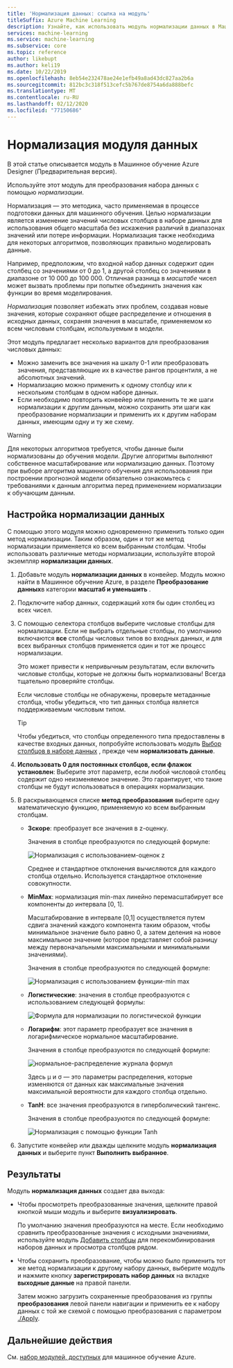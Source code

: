 ```yaml
---
title: 'Нормализация данных: ссылка на модуль'
titleSuffix: Azure Machine Learning
description: Узнайте, как использовать модуль нормализации данных в Машинное обучение Azure для преобразования набора данных с помощью *нормализации*.
services: machine-learning
ms.service: machine-learning
ms.subservice: core
ms.topic: reference
author: likebupt
ms.author: keli19
ms.date: 10/22/2019
ms.openlocfilehash: 8eb54e232478ae24e1efb49a8ad43dc827aa2b6a
ms.sourcegitcommit: 812bc3c318f513cefc5b767de8754a6da888befc
ms.translationtype: MT
ms.contentlocale: ru-RU
ms.lasthandoff: 02/12/2020
ms.locfileid: "77150686"
---
```

# <a name="normalize-data-module"></a>Нормализация модуля данных

В этой статье описывается модуль в Машинное обучение Azure Designer (Предварительная версия).

Используйте этот модуль для преобразования набора данных с помощью *нормализации*.

Нормализация — это методика, часто применяемая в процессе подготовки данных для машинного обучения. Целью нормализации является изменение значений числовых столбцов в наборе данных для использования общего масштаба без искажения различий в диапазонах значений или потере информации. Нормализация также необходима для некоторых алгоритмов, позволяющих правильно моделировать данные.

Например, предположим, что входной набор данных содержит один столбец со значениями от 0 до 1, а другой столбец со значениями в диапазоне от 10 000 до 100 000. Отличная разница в *масштабе* чисел может вызвать проблемы при попытке объединить значения как функции во время моделирования.

*Нормализация* позволяет избежать этих проблем, создавая новые значения, которые сохраняют общее распределение и отношения в исходных данных, сохраняя значения в масштабе, применяемом ко всем числовым столбцам, используемым в модели.

Этот модуль предлагает несколько вариантов для преобразования числовых данных:

- Можно заменить все значения на шкалу 0-1 или преобразовать значения, представляющие их в качестве рангов процентиля, а не абсолютных значений.
- Нормализацию можно применить к одному столбцу или к нескольким столбцам в одном наборе данных.
- Если необходимо повторить конвейер или применить те же шаги нормализации к другим данным, можно сохранить эти шаги как преобразование нормализации и применить их к другим наборам данных, имеющим одну и ту же схему.

> [!WARNING]
> Для некоторых алгоритмов требуется, чтобы данные были нормализованы до обучения модели. Другие алгоритмы выполняют собственное масштабирование или нормализацию данных. Поэтому при выборе алгоритма машинного обучения для использования при построении прогнозной модели обязательно ознакомьтесь с требованиями к данным алгоритма перед применением нормализации к обучающим данным.

##  <a name="configure-normalize-data"></a>Настройка нормализации данных

С помощью этого модуля можно одновременно применить только один метод нормализации. Таким образом, один и тот же метод нормализации применяется ко всем выбранным столбцам. Чтобы использовать различные методы нормализации, используйте второй экземпляр **нормализации данных**.

1. Добавьте модуль **нормализации данных** в конвейер. Модуль можно найти в Машинное обучение Azure, в разделе **Преобразование данных**в категории **масштаб и уменьшить** .

2. Подключите набор данных, содержащий хотя бы один столбец из всех чисел.

3. С помощью селектора столбцов выберите числовые столбцы для нормализации. Если не выбрать отдельные столбцы, по умолчанию включаются **все** столбцы числовых типов во входных данных, и для всех выбранных столбцов применяется один и тот же процесс нормализации. 

    Это может привести к непривычным результатам, если включить числовые столбцы, которые не должны быть нормализованы! Всегда тщательно проверяйте столбцы.

    Если числовые столбцы не обнаружены, проверьте метаданные столбца, чтобы убедиться, что тип данных столбца является поддерживаемым числовым типом.

    > [!TIP]
    > Чтобы убедиться, что столбцы определенного типа предоставлены в качестве входных данных, попробуйте использовать модуль [Выбор столбцов в наборе данных](./select-columns-in-dataset.md) , прежде чем **нормализовать данные**.

4. **Использовать 0 для постоянных столбцов, если флажок установлен**: Выберите этот параметр, если любой числовой столбец содержит одно неизменяемое значение. Это гарантирует, что такие столбцы не будут использоваться в операциях нормализации.

5. В раскрывающемся списке **метод преобразования** выберите одну математическую функцию, применяемую ко всем выбранным столбцам. 
  
    - **Зскоре**: преобразует все значения в z-оценку.
    
      Значения в столбце преобразуются по следующей формуле:  
  
      ![Нормализация с использованием&#45;оценок z](media/module/aml-normalization-z-score.png)
  
      Среднее и стандартное отклонения вычисляются для каждого столбца отдельно. Используется стандартное отклонение совокупности.
  
    - **MinMax**: нормализация min-max линейно перемасштабирует все компоненты до интервала [0, 1].
    
      Масштабирование в интервале [0,1] осуществляется путем сдвига значений каждого компонента таким образом, чтобы минимальное значение было равно 0, а затем деления на новое максимальное значение (которое представляет собой разницу между первоначальными максимальными и минимальными значениями).
      
      Значения в столбце преобразуются по следующей формуле:  
  
      ![Нормализация с использованием функции&#45;min max](media/module/aml-normalization-minmax.png "AML_normalization Minmax")  
  
    - **Логистические**: значения в столбце преобразуются с использованием следующей формулы:

      ![Формула для нормализации по логистической функции](media/module/aml-normalization-logistic.png "AML_normalization логистика")  
  
    - **Логарифм**: этот параметр преобразует все значения в логарифмическое нормальное масштабирование.
  
      Значения в столбце преобразуются по следующей формуле:
  
      ![нормальное&#45;распределение журнала формул](media/module/aml-normalization-lognormal.png "AML_normalization-логарифмическое нормальное")
    
      Здесь μ и σ — это параметры распределения, которые изменяются от данных как максимальные значения максимальной вероятности для каждого столбца отдельно.  
  
    - **TanH**: все значения преобразуются в гиперболический тангенс.
    
      Значения в столбце преобразуются по следующей формуле:
    
      ![Нормализация с помощью функции Tanh](media/module/aml-normalization-tanh.png "AML_normalization tanh")

6. Запустите конвейер или дважды щелкните модуль **нормализация данных** и выберите пункт **Выполнить выбранное**. 

## <a name="results"></a>Результаты

Модуль **нормализация данных** создает два выхода:

- Чтобы просмотреть преобразованные значения, щелкните правой кнопкой мыши модуль и выберите **визуализировать**.

    По умолчанию значения преобразуются на месте. Если необходимо сравнить преобразованные значения с исходными значениями, используйте модуль [Добавить столбцы](./add-columns.md) для перекомбинирования наборов данных и просмотра столбцов рядом.

- Чтобы сохранить преобразование, чтобы можно было применить тот же метод нормализации к другому набору данных, выберите модуль и нажмите кнопку **зарегистрировать набор данных** на вкладке **выходные данные** на правой панели.

    Затем можно загрузить сохраненные преобразования из группы **преобразования** левой панели навигации и применить ее к набору данных с той же схемой с помощью преобразования с параметром [./Apply](apply-transformation.md).  


## <a name="next-steps"></a>Дальнейшие действия

См. [набор модулей, доступных](module-reference.md) для машинное обучение Azure. 
